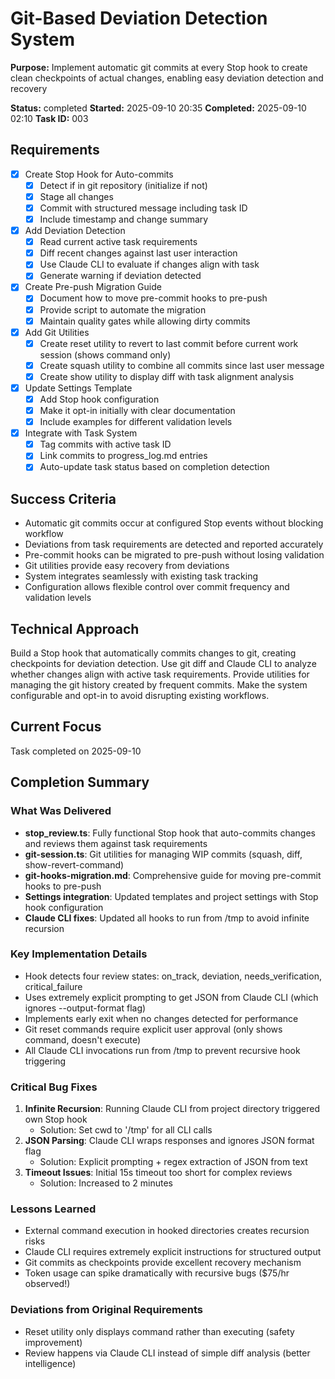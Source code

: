# Git-Based Deviation Detection System

**Purpose:** Implement automatic git commits at every Stop hook to create clean checkpoints of actual changes, enabling easy deviation detection and recovery

**Status:** completed
**Started:** 2025-09-10 20:35
**Completed:** 2025-09-10 02:10
**Task ID:** 003

## Requirements
- [x] Create Stop Hook for Auto-commits
  - [x] Detect if in git repository (initialize if not)
  - [x] Stage all changes
  - [x] Commit with structured message including task ID
  - [x] Include timestamp and change summary
- [x] Add Deviation Detection
  - [x] Read current active task requirements
  - [x] Diff recent changes against last user interaction
  - [x] Use Claude CLI to evaluate if changes align with task
  - [x] Generate warning if deviation detected
- [x] Create Pre-push Migration Guide
  - [x] Document how to move pre-commit hooks to pre-push
  - [x] Provide script to automate the migration
  - [x] Maintain quality gates while allowing dirty commits
- [x] Add Git Utilities
  - [x] Create reset utility to revert to last commit before current work session (shows command only)
  - [x] Create squash utility to combine all commits since last user message
  - [x] Create show utility to display diff with task alignment analysis
- [x] Update Settings Template
  - [x] Add Stop hook configuration
  - [x] Make it opt-in initially with clear documentation
  - [x] Include examples for different validation levels
- [x] Integrate with Task System
  - [x] Tag commits with active task ID
  - [x] Link commits to progress_log.md entries
  - [x] Auto-update task status based on completion detection

## Success Criteria
- Automatic git commits occur at configured Stop events without blocking workflow
- Deviations from task requirements are detected and reported accurately
- Pre-commit hooks can be migrated to pre-push without losing validation
- Git utilities provide easy recovery from deviations
- System integrates seamlessly with existing task tracking
- Configuration allows flexible control over commit frequency and validation levels

## Technical Approach
Build a Stop hook that automatically commits changes to git, creating checkpoints for deviation detection. Use git diff and Claude CLI to analyze whether changes align with active task requirements. Provide utilities for managing the git history created by frequent commits. Make the system configurable and opt-in to avoid disrupting existing workflows.

## Current Focus
Task completed on 2025-09-10

## Completion Summary

### What Was Delivered
- **stop_review.ts**: Fully functional Stop hook that auto-commits changes and reviews them against task requirements
- **git-session.ts**: Git utilities for managing WIP commits (squash, diff, show-revert-command)
- **git-hooks-migration.md**: Comprehensive guide for moving pre-commit hooks to pre-push
- **Settings integration**: Updated templates and project settings with Stop hook configuration
- **Claude CLI fixes**: Updated all hooks to run from /tmp to avoid infinite recursion

### Key Implementation Details
- Hook detects four review states: on_track, deviation, needs_verification, critical_failure
- Uses extremely explicit prompting to get JSON from Claude CLI (which ignores --output-format flag)
- Implements early exit when no changes detected for performance
- Git reset commands require explicit user approval (only shows command, doesn't execute)
- All Claude CLI invocations run from /tmp to prevent recursive hook triggering

### Critical Bug Fixes
1. **Infinite Recursion**: Running Claude CLI from project directory triggered own Stop hook
   - Solution: Set cwd to '/tmp' for all CLI calls
2. **JSON Parsing**: Claude CLI wraps responses and ignores JSON format flag
   - Solution: Explicit prompting + regex extraction of JSON from text
3. **Timeout Issues**: Initial 15s timeout too short for complex reviews
   - Solution: Increased to 2 minutes

### Lessons Learned
- External command execution in hooked directories creates recursion risks
- Claude CLI requires extremely explicit instructions for structured output
- Git commits as checkpoints provide excellent recovery mechanism
- Token usage can spike dramatically with recursive bugs ($75/hr observed!)

### Deviations from Original Requirements
- Reset utility only displays command rather than executing (safety improvement)
- Review happens via Claude CLI instead of simple diff analysis (better intelligence)